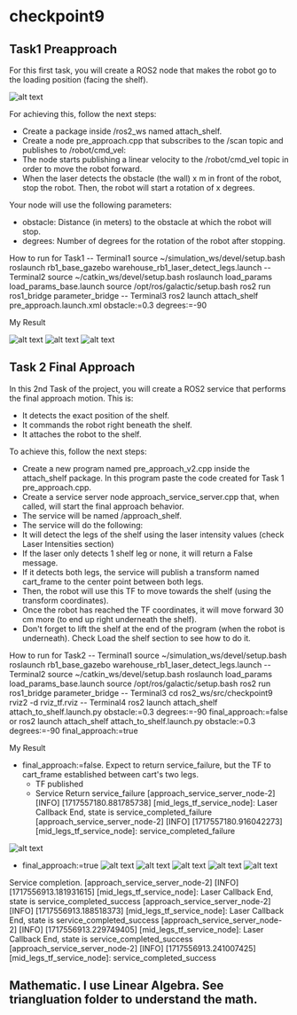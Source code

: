 # checkpoint9

## Task1 Preapproach

For this first task, you will create a ROS2 node that makes the robot go to the loading position (facing the shelf).

![alt text](checkpoint9_requirement_task1.png)

For achieving this, follow the next steps:

- Create a package inside /ros2_ws named attach_shelf.
- Create a node pre_approach.cpp that subscribes to the /scan topic and publishes to /robot/cmd_vel:
- The node starts publishing a linear velocity to the /robot/cmd_vel topic in order to move the robot forward.
- When the laser detects the obstacle (the wall) x m in front of the robot, stop the robot. Then, the robot will start a rotation of x degrees.

Your node will use the following parameters:

- obstacle: Distance (in meters) to the obstacle at which the robot will stop.
- degrees: Number of degrees for the rotation of the robot after stopping.

How to run for Task1
-- Terminal1
source ~/simulation_ws/devel/setup.bash
roslaunch rb1_base_gazebo warehouse_rb1_laser_detect_legs.launch
-- Terminal2
source ~/catkin_ws/devel/setup.bash
roslaunch load_params load_params_base.launch
source /opt/ros/galactic/setup.bash
ros2 run ros1_bridge parameter_bridge
-- Terminal3
ros2 launch attach_shelf pre_approach.launch.xml obstacle:=0.3 degrees:=-90

My Result

![alt text](checkpoint9_task1_robot_coming_in_rviz.png)
![alt text](checkpoint9_task1_robot_arrived.png)
![alt text](false_service.png)


## Task 2   Final Approach 
In this 2nd Task of the project, you will create a ROS2 service that performs the final approach motion. This is:

- It detects the exact position of the shelf.
- It commands the robot right beneath the shelf.
- It attaches the robot to the shelf.


To achieve this, follow the next steps:
- Create a new program named pre_approach_v2.cpp inside the attach_shelf package. In this program paste the code created for Task 1 pre_approach.cpp.
- Create a service server node approach_service_server.cpp that, when called, will start the final approach behavior.
- The service will be named /approach_shelf.
- The service will do the following:
- It will detect the legs of the shelf using the laser intensity values (check Laser Intensities section)
- If the laser only detects 1 shelf leg or none, it will return a False message.
- If it detects both legs, the service will publish a transform named cart_frame to the center point between both legs.
- Then, the robot will use this TF to move towards the shelf (using the transform coordinates).
- Once the robot has reached the TF coordinates, it will move forward 30 cm more (to end up right underneath the shelf).
- Don't forget to lift the shelf at the end of the program (when the robot is underneath). Check Load the shelf section to see how to do it.


How to run for Task2
-- Terminal1
source ~/simulation_ws/devel/setup.bash
roslaunch rb1_base_gazebo warehouse_rb1_laser_detect_legs.launch
-- Terminal2
source ~/catkin_ws/devel/setup.bash
roslaunch load_params load_params_base.launch
source /opt/ros/galactic/setup.bash
ros2 run ros1_bridge parameter_bridge
-- Terminal3
cd ros2_ws/src/checkpoint9
rviz2 -d rviz_tf.rviz
-- Terminal4
ros2 launch attach_shelf attach_to_shelf.launch.py obstacle:=0.3 degrees:=-90 final_approach:=false
or
ros2 launch attach_shelf attach_to_shelf.launch.py obstacle:=0.3 degrees:=-90 final_approach:=true


My Result
- final_approach:=false. Expect to return service_failure, but the TF to cart_frame established between cart's two legs.
   - TF published
   - Service Return service_failure
[approach_service_server_node-2] [INFO] [1717557180.881785738] [mid_legs_tf_service_node]: Laser Callback End, state is service_completed_failure
[approach_service_server_node-2] [INFO] [1717557180.916042273] [mid_legs_tf_service_node]: service_completed_failure


![alt text](false_service2.png)


- final_approach:=true
![alt text](checkpoint9_task21_robot_published_TF_and_Returnfailed.png)
![alt text](checkpoint9_task2_robot_moving_to_TF.png)
![alt text](checkpoint9_task2_robot_moving_30cm_beyond_TF.png)
![alt text](checkpoint9_task2_robot_arrived_30cm_and_lift.png)
![alt text](checkpoint9_task2_robot_lift_cart.png)

Service completion.
[approach_service_server_node-2] [INFO] [1717556913.181931615] [mid_legs_tf_service_node]: Laser Callback End, state is service_completed_success
[approach_service_server_node-2] [INFO] [1717556913.188518373] [mid_legs_tf_service_node]: Laser Callback End, state is service_completed_success
[approach_service_server_node-2] [INFO] [1717556913.229749405] [mid_legs_tf_service_node]: Laser Callback End, state is service_completed_success
[approach_service_server_node-2] [INFO] [1717556913.241007425] [mid_legs_tf_service_node]: service_completed_success


## Mathematic. I use Linear Algebra. See triangluation folder to understand the math.
